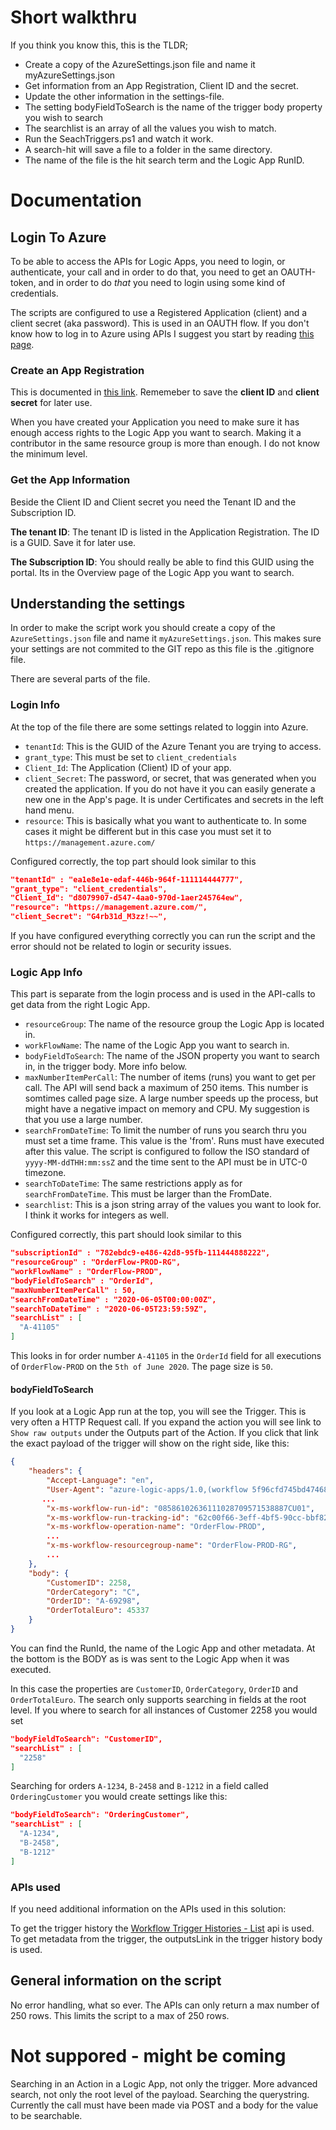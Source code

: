 # Short walkthru
If you think you know this, this is the TLDR;
- Create a copy of the AzureSettings.json file and name it myAzureSettings.json
- Get information from an App Registration, Client ID and the secret.
- Update the other information in the settings-file.
- The setting bodyFieldToSearch is the name of the trigger body property you wish to search
- The searchlist is an array of all the values you wish to match.
- Run the SeachTriggers.ps1 and watch it work.
- A search-hit will save a file to a folder in the same directory.
- The name of the file is the hit search term and the Logic App RunID.

# Documentation

## Login To Azure
To be able to access the APIs for Logic Apps, you need to login, or authenticate, your call and in order to do that, you need to get an OAUTH-token, and in order to do _that_ you need to login using some kind of credentials.

The scripts are configured to use a Registered Application (client) and a client secret (aka password). This is used in an OAUTH flow. If you don't know how to log in to Azure using APIs I suggest you start by reading [this page](https://docs.microsoft.com/en-us/rest/api/azure/#create-the-request "How to authenticate a request").

### Create an App Registration
This is documented in [this link](https://docs.microsoft.com/en-us/rest/api/azure/#register-your-client-application-with-azure-ad "Azure documentation").
Rememeber to save the **client ID** and **client secret** for later use.

When you have created your Application you need to make sure it has enough access rights to the Logic App you want to search. Making it a contributor in the same resource group is more than enough. I do not know the minimum level.

### Get the App Information
Beside the Client ID and Client secret you need the Tenant ID and the Subscription ID. 

**The tenant ID**: The tenant ID is listed in the Application Registration. The ID is a GUID. Save it for later use.



**The Subscription ID**: You should really be able to find this GUID using the portal. Its in the Overview page of the Logic App you want to search.

## Understanding the settings
In order to make the script work you should create a copy of the `AzureSettings.json` file and name it `myAzureSettings.json`. This makes sure your settings are not commited to the GIT repo as this file is the .gitignore file.

There are several parts of the file.
### Login Info
At the top of the file there are some settings related to loggin into Azure.

- `tenantId`: This is the GUID of the Azure Tenant you are trying to access.
- `grant_type`: This must be set to `client_credentials`
- `Client_Id`: The Application (Client) ID of your app.
- `client_Secret`: The password, or secret, that was generated when you created the application. If you do not have it you can easily generate a new one in the App's page. It is under Certificates and secrets in the left hand menu.
- `resource`: This is basically what you want to authenticate to. In some cases it might be different but in this case you must set it to `https://management.azure.com/`

Configured correctly, the top part should look similar to this

```json
"tenantId" : "ea1e8e1e-edaf-446b-964f-111114444777",
"grant_type": "client_credentials",
"Client_Id": "d8079907-d547-4aa0-970d-1aer245764ew",
"resource": "https://management.azure.com/",
"client_Secret": "G4rb31d_M3zz!~~",
```
If you have configured everything correctly you can run the script and the error should not be related to login or security issues.

### Logic App Info
This part is separate from the login process and is used in the API-calls to get data from the right Logic App.

- `resourceGroup`: The name of the resource group the Logic App is located in.
- `workFlowName`: The name of the Logic App you want to search in.
- `bodyFieldToSearch`: The name of the JSON property you want to search in, in the trigger body. More info below.
- `maxNumberItemPerCall`: The number of items (runs) you want to get per call. The API will send back a maximum of 250 items. This number is somtimes called  page size. A large number speeds up the process, but might have a negative impact on memory and CPU. My suggestion is that you use a large number.
- `searchFromDateTime`: To limit the number of runs you search thru you must set a time frame. This value is the 'from'. Runs must have executed after this value. The script is configured to follow the ISO standard of `yyyy-MM-ddTHH:mm:ssZ` and the time sent to the API must be in UTC-0 timezone.
- `searchToDateTime`: The same restrictions apply as for `searchFromDateTime`. This must be larger than the FromDate.
- `searchlist`: This is a json string array of the values you want to look for. I think it works for integers as well.

Configured correctly, this part should look similar to this

```json
"subscriptionId" : "782ebdc9-e486-42d8-95fb-111444888222",
"resourceGroup" : "OrderFlow-PROD-RG",
"workFlowName" : "OrderFlow-PROD",
"bodyFieldToSearch" : "OrderId",
"maxNumberItemPerCall" : 50,
"searchFromDateTime" : "2020-06-05T00:00:00Z",
"searchToDateTime" : "2020-06-05T23:59:59Z",
"searchList" : [
  "A-41105"
]
```

This looks in for order number `A-41105` in the `OrderId` field for all executions of `OrderFlow-PROD` on the `5th of June 2020`. The page size is `50`.

#### bodyFieldToSearch
If you look at a Logic App run at the top, you will see the Trigger. This is very often a HTTP Request call. If you expand the action you will see link to `Show raw outputs` under the Outputs part of the Action. If you click that link the exact payload of the trigger will show on the right side, like this:

```json
{
    "headers": {
        "Accept-Language": "en",
        "User-Agent": "azure-logic-apps/1.0,(workflow 5f96cfd745bd47468b645f50fcc3f723; version 08586185792045278767)",
       ...
        "x-ms-workflow-run-id": "08586102636111028709571538887CU01",
        "x-ms-workflow-run-tracking-id": "62c00f66-3eff-4bf5-90cc-bbf820c5990f",
        "x-ms-workflow-operation-name": "OrderFlow-PROD",
        ...
        "x-ms-workflow-resourcegroup-name": "OrderFlow-PROD-RG",
        ...        
    },
    "body": {
        "CustomerID": 2258,
        "OrderCategory": "C",
        "OrderID": "A-69298",
        "OrderTotalEuro": 45337
    }
}
```
You can find the RunId, the name of the Logic App and other metadata. At the bottom is the BODY as is was sent to the Logic App when it was executed.

In this case the properties are `CustomerID`, `OrderCategory`, `OrderID` and `OrderTotalEuro`. The search only supports searching in fields at the root level. If you where to search for all instances of Customer 2258 you would set

```json
"bodyFieldToSearch": "CustomerID",
"searchList" : [
  "2258"
]
```
Searching for orders `A-1234`, `B-2458` and `B-1212` in a field called `OrderingCustomer` you would create settings like this:

```json
"bodyFieldToSearch": "OrderingCustomer",
"searchList" : [
  "A-1234",
  "B-2458",
  "B-1212"
]
```

### APIs used
If you need additional information on the APIs used in this solution:

To get the trigger history the [Workflow Trigger Histories - List](https://docs.microsoft.com/en-us/rest/api/logic/workflowtriggerhistories/list) api is used.
To get metadata from the trigger, the outputsLink in the trigger history body is used.

## General information on the script
No error handling, what so ever.
The APIs can only return a max number of 250 rows. This limits the script to a max of 250 rows.

# Not suppored - might be coming
Searching in an Action in a Logic App, not only the trigger.
More advanced search, not only the root level of the payload.
Searching the querystring. Currently the call must have been made via POST and a body for the value to be searchable.